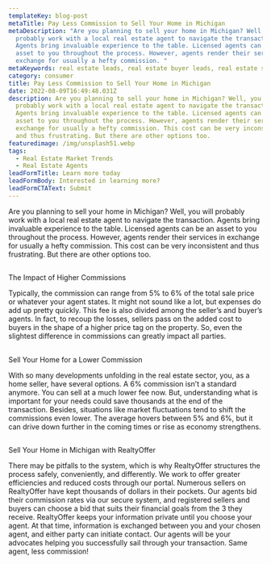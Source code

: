 ```yaml
---
templateKey: blog-post
metaTitle: Pay Less Commission to Sell Your Home in Michigan
metaDescription: "Are you planning to sell your home in Michigan? Well, you will
  probably work with a local real estate agent to navigate the transaction.
  Agents bring invaluable experience to the table. Licensed agents can be an
  asset to you throughout the process. However, agents render their services in
  exchange for usually a hefty commission. "
metaKeywords: real estate leads, real estate buyer leads, real estate seller leads
category: consumer
title: Pay Less Commission to Sell Your Home in Michigan
date: 2022-08-09T16:49:48.031Z
description: Are you planning to sell your home in Michigan? Well, you will
  probably work with a local real estate agent to navigate the transaction.
  Agents bring invaluable experience to the table. Licensed agents can be an
  asset to you throughout the process. However, agents render their services in
  exchange for usually a hefty commission. This cost can be very inconsistent
  and thus frustrating. But there are other options too.
featuredimage: /img/unsplash51.webp
tags:
  - Real Estate Market Trends
  - Real Estate Agents
leadFormTitle: Learn more today
leadFormBody: Interested in learning more?
leadFormCTAText: Submit
---
```

Are you planning to sell your home in Michigan? Well, you will probably work with a local real estate agent to navigate the transaction. Agents bring invaluable experience to the table. Licensed agents can be an asset to you throughout the process. However, agents render their services in exchange for usually a hefty commission. This cost can be very inconsistent and thus frustrating. But there are other options too.

## 
The Impact of Higher Commissions

Typically, the commission can range from 5% to 6% of the total sale price or whatever your agent states. It might not sound like a lot, but expenses do add up pretty quickly. This fee is also divided among the seller’s and buyer’s agents. In fact, to recoup the losses, sellers pass on the added cost to buyers in the shape of a higher price tag on the property. So, even the slightest difference in commissions can greatly impact all parties.

## 
Sell Your Home for a Lower Commission

With so many developments unfolding in the real estate sector, you, as a home seller, have several options. A 6% commission isn’t a standard anymore. You can sell at a much lower fee now. But, understanding  what is important for your needs could save thousands at the end of the transaction. Besides, situations like market fluctuations tend to shift the commissions even lower. The average hovers between 5% and 6%, but it can drive down further in the coming times or rise as economy strengthens.

## 
Sell Your Home in Michigan with RealtyOffer

There may be pitfalls to the system, which is why RealtyOffer structures the process safely, conveniently, and differently. We work to offer greater efficiencies and reduced costs through our portal. Numerous sellers on RealtyOffer have kept thousands of dollars in their pockets. Our agents bid their commission rates via our secure system, and registered sellers and buyers can choose a bid that suits their financial goals from the 3 they receive. RealtyOffer keeps your information private until you choose your agent. At that time, information is exchanged between you and your chosen agent, and either party can initiate contact. Our agents will be your advocates helping you successfully sail through your transaction. Same agent, less commission!